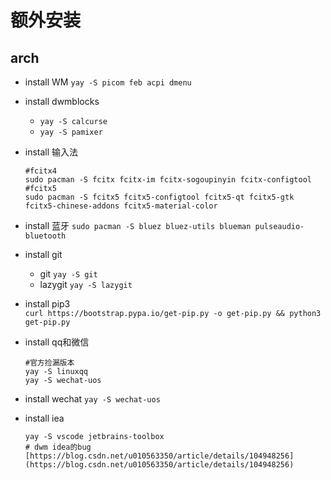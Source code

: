 # 额外安装

## arch
- install WM 
  `yay -S picom feb acpi dmenu`

- install dwmblocks
  - `yay -S calcurse`
  - `yay -S pamixer`

- install 输入法 
  ```
  #fcitx4
  sudo pacman -S fcitx fcitx-im fcitx-sogoupinyin fcitx-configtool
  #fcitx5
  sudo pacman -S fcitx5 fcitx5-configtool fcitx5-qt fcitx5-gtk fcitx5-chinese-addons fcitx5-material-color
  ```

- install 蓝牙
  `sudo pacman -S bluez bluez-utils blueman pulseaudio-bluetooth`

- install git
  - git `yay -S git`
  - lazygit `yay -S lazygit`

- install pip3  
  `curl https://bootstrap.pypa.io/get-pip.py -o get-pip.py && python3 get-pip.py`

- install qq和微信 
    
    ```
    #官方捡漏版本
    yay -S linuxqq
    yay -S wechat-uos
    ```

- install wechat 
  `yay -S wechat-uos`

- install iea 
  
  ```
  yay -S vscode jetbrains-toolbox
  # dwm idea的bug [https://blog.csdn.net/u010563350/article/details/104948256](https://blog.csdn.net/u010563350/article/details/104948256)
  ```



